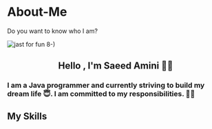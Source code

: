 # About-Me
Do you want to know who I am?

<img  src="https://github.com/SaeedAmini50/About-Me/assets/106909214/bb14c995-ade5-4916-b67c-46c5191713cf" alt="jast for fun   8-)">

<h2 align="center" >Hello , I'm Saeed Amini 👨‍💻 </h2>
<h3>I am a Java programmer and currently striving to build my dream life  😇. I am committed to my responsibilities. 🧑‍💻</h3>

<h2 >My Skills</h2>



